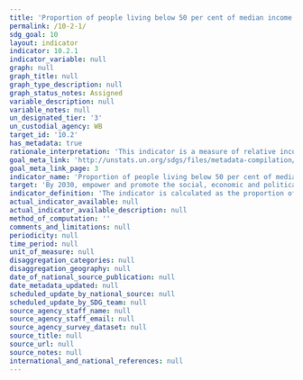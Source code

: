 ```yaml
---
title: 'Proportion of people living below 50 per cent of median income, by age, sex, and persons with disabilities'
permalink: /10-2-1/
sdg_goal: 10
layout: indicator
indicator: 10.2.1
indicator_variable: null
graph: null
graph_title: null
graph_type_description: null
graph_status_notes: Assigned
variable_description: null
variable_notes: null
un_designated_tier: '3'
un_custodial_agency: WB
target_id: '10.2'
has_metadata: true
rationale_interpretation: 'This indicator is a measure of relative income poverty at the national level. It measures how far individuals are from the median standard of living, approximating a measure of social exclusion. Persons living in relative poverty often experience many other forms of social and economic disadvantage through unemployment, poor housing, inadequate health care and barriers in accessing education and economic, social, political and cultural activities, which can result from social stigmatisation.'
goal_meta_link: 'http://unstats.un.org/sdgs/files/metadata-compilation/Metadata-Goal-10.pdf'
goal_meta_link_page: 3
indicator_name: 'Proportion of people living below 50 per cent of median income, by age, sex, and persons with disabilities'
target: 'By 2030, empower and promote the social, economic and political inclusion of all, irrespective of age, sex, disability, race, ethnicity, origin, religion or economic or other status.'
indicator_definition: 'The indicator is calculated as the proportion of persons living in households (adjusted for household size) below 60% of the national median income, using population-weighted subgroup estimates from household surveys.'
actual_indicator_available: null
actual_indicator_available_description: null
method_of_computation: ''
comments_and_limitations: null
periodicity: null
time_period: null
unit_of_measure: null
disaggregation_categories: null
disaggregation_geography: null
date_of_national_source_publication: null
date_metadata_updated: null
scheduled_update_by_national_source: null
scheduled_update_by_SDG_team: null
source_agency_staff_name: null
source_agency_staff_email: null
source_agency_survey_dataset: null
source_title: null
source_url: null
source_notes: null
international_and_national_references: null
---
```

